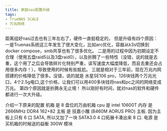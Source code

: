 ```yaml
---
title: 家庭nas配置升级
tags:
- TrueNAS SCALE
- 万兆网络
---
```

距离组好nas过去也有三年左右了，硬件一直挺稳定的，
但是升级有四个原因：
一是Truenas系统这三年发生了很大变化，比如arc优化，容器从k3s切换到docker compose，smb共享也有了很多优化。 
二是用的过程中因为初期设定不合理（使用五盘raid5以及3盘raid0），以及折腾了一些特性（没错，说的就是去重，这个用了之后会导致碎片化特别严重，读写速度大幅度降低，而且去重还会占用很多内存！），导致使用的时候有些尴尬。 
三就是相对于三年前，现在万兆内网搭建的价格降低了很多。没错，说的就是 水星SE106 pro，126块钱两个万兆光口，4个2.5g电口,这个价格，让我们可以用400多块钱将nas和pc之间的网络变成万兆。
第四个原因就是折腾永无止境！
所以刚好有时间，就对nas的软件和硬件都进行一次大升级。
<!--more-->

介绍一下原来的配置
机箱 是 8 盘位的万由机箱
cpu 是 intel 10600T
内存 是 2666MHz DDR4 162+82
主板 是 技嘉小雕 (B460M AORUS PRO) 主板.
因为主板上只有 6 口 SATA, 所以又加了一块 SATA3.0 4 口拓展卡凑出来 8 口.
电源 是 买机箱的时候送的益衡 300W 模块